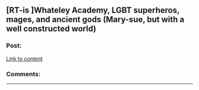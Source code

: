 ## [RT-is ]Whateley Academy, LGBT superheros, mages, and ancient gods (Mary-sue, but with a well constructed world)

### Post:

[Link to content]()

### Comments:

---

